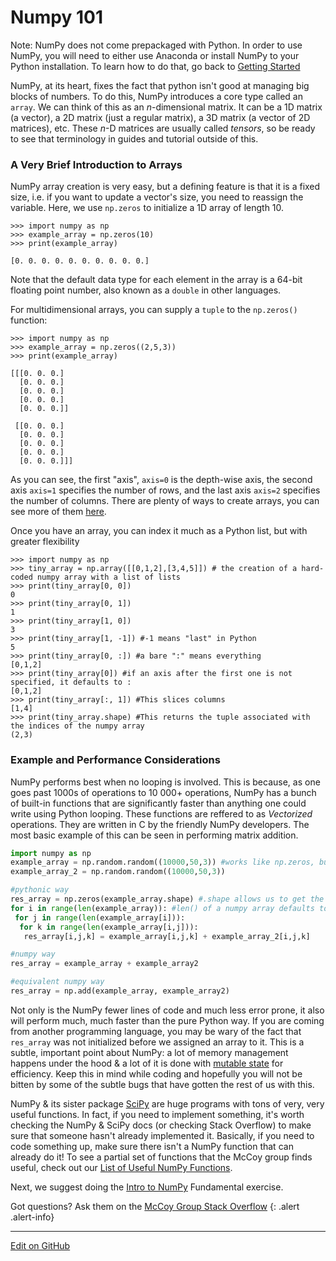 # Numpy 101

Note: NumPy does not come prepackaged with Python. In order to use NumPy, you will need to either use Anaconda or install NumPy to your Python installation.  To learn how to do that, go back to [Getting Started](https://mccoygroup.github.io/References/McCoy%20Group%20Code%20Academy/GettingStarted/IntroToPython.html)


NumPy, at its heart, fixes the fact that python isn't good at managing big blocks of numbers.
To do this, NumPy introduces a core type called an `array`.
We can think of this as an _n_-dimensional matrix.
It can be a 1D matrix (a vector), a 2D matrix (just a regular matrix), a 3D matrix (a vector of 2D matrices), etc.
These _n_-D matrices are usually called _tensors_, so be ready to see that terminology in guides and tutorial outside of this.

### A Very Brief Introduction to Arrays

NumPy array creation is very easy, but a defining feature is that it is a fixed size, i.e. if you want to update a vector's size, you need to reassign the variable. Here, we use `np.zeros` to initialize a 1D array of length 10.

```console?lang=python&prompt=>>>
>>> import numpy as np
>>> example_array = np.zeros(10)
>>> print(example_array)

[0. 0. 0. 0. 0. 0. 0. 0. 0. 0.]
```

Note that the default data type for each element in the array is a 64-bit floating point number, also known as a `double` in other languages.  

For multidimensional arrays, you can supply a `tuple` to the `np.zeros()` function:

```console?lang=python&prompt=>>>
>>> import numpy as np
>>> example_array = np.zeros((2,5,3))
>>> print(example_array)

[[[0. 0. 0.]
  [0. 0. 0.]
  [0. 0. 0.]
  [0. 0. 0.]
  [0. 0. 0.]]

 [[0. 0. 0.]
  [0. 0. 0.]
  [0. 0. 0.]
  [0. 0. 0.]
  [0. 0. 0.]]]
```

As you can see, the first "axis", `axis=0` is the depth-wise axis, the second axis `axis=1` specifies the number of rows, and the last axis `axis=2` specifies the number of columns. There are plenty of ways to create arrays, you can see more of them [here](https://mccoygroup.github.io/References/McCoy%20Group%20Code%20Academy/NumPy/numpyFunctions.html).

Once you have an array, you can index it much as a Python list, but with greater flexibility

```console?lang=python&prompt=>>>
>>> import numpy as np
>>> tiny_array = np.array([[0,1,2],[3,4,5]]) # the creation of a hard-coded numpy array with a list of lists
>>> print(tiny_array[0, 0])
0
>>> print(tiny_array[0, 1])
1
>>> print(tiny_array[1, 0])
3
>>> print(tiny_array[1, -1]) #-1 means "last" in Python
5
>>> print(tiny_array[0, :]) #a bare ":" means everything 
[0,1,2]
>>> print(tiny_array[0]) #if an axis after the first one is not specified, it defaults to : 
[0,1,2]
>>> print(tiny_array[:, 1]) #This slices columns 
[1,4]
>>> print(tiny_array.shape) #This returns the tuple associated with the indices of the numpy array
(2,3)
```

### Example and Performance Considerations

NumPy performs best when no looping is involved.  This is because, as one goes past 1000s of operations to 10 000+ operations, NumPy has a bunch of built-in functions that are significantly faster than anything one could write using Python looping. These functions are reffered to as *Vectorized* operations.  They are written in C by the friendly NumPy developers.  The most basic example of this can be seen in performing matrix addition. 

```python
import numpy as np
example_array = np.random.random((10000,50,3)) #works like np.zeros, but instead of filling the array with 0 it fills it with a random number between 0 and 1
example_array_2 = np.random.random((10000,50,3))

#pythonic way
res_array = np.zeros(example_array.shape) #.shape allows us to get the tuple of an already initialized array
for i in range(len(example_array)): #len() of a numpy array defaults to the length of axis=0
 for j in range(len(example_array[i])):
  for k in range(len(example_array[i,j])):
   res_array[i,j,k] = example_array[i,j,k] + example_array_2[i,j,k]

#numpy way
res_array = example_array + example_array2

#equivalent numpy way
res_array = np.add(example_array, example_array2)
```

Not only is the NumPy fewer lines of code and much less error prone, it also will perform much, much faster than the pure Python way.
If you are coming from another programming language, you may be wary of the fact that `res_array` was not initialized before we assigned an array to it. 
This is a subtle, important point about NumPy: a lot of memory management happens under the hood & a lot of it is done with [mutable state](https://www.interviewcake.com/concept/java/mutable) for efficiency. 
Keep this in mind while coding and hopefully you will not be bitten by some of the subtle bugs that have gotten the rest of us with this.

NumPy & its sister package [SciPy](https://www.scipy.org/) are huge programs with tons of very, very useful functions.
In fact, if you need to implement something, it's worth checking the NumPy & SciPy docs (or checking Stack Overflow) to make sure that someone hasn't already implemented it. 
Basically, if you need to code something up, make sure there isn't a NumPy function that can already do it! 
To see a partial set of functions that the McCoy group finds useful, check out our [List of Useful NumPy Functions](numpyFunctions.md). 

Next, we suggest doing the [Intro to NumPy](../../Exercises#fundamentals) Fundamental exercise. 

Got questions? Ask them on the [McCoy Group Stack Overflow](https://stackoverflow.com/c/mccoygroup/questions/ask)
{: .alert .alert-info}

---
[Edit on GitHub](https://github.com/McCoyGroup/References/edit/gh-pages/McCoy%20Group%20Code%20Academy/NumPy/numpy101.md)
